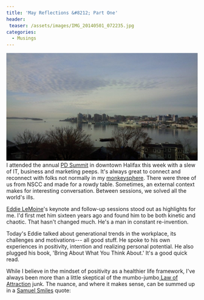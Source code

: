 ```yaml
---
title: 'May Reflections &#8212; Part One'
header:
 teaser: /assets/images/IMG_20140501_072235.jpg
categories:
  - Musings
---
```

<img src="/assets/images/IMG_20140501_072235.jpg">I attended the annual <a href="http://www.pdsummit.ca/">PD Summit</a> in downtown Halifax this week with a slew of IT, business and marketing peeps. It's always great to connect and reconnect with folks not normally in my <a href="http://www.cracked.com/article_14990_what-monkeysphere.html">monkeysphere</a>. There were three of us from NSCC and made for a rowdy table. Sometimes, an external context makes for interesting conversation. Between sessions, we solved all the world's ills.

<a href="http://eddielemoine.com/">Eddie LeMoine</a>'s keynote and follow-up sessions stood out as highlights for me. I'd first met him sixteen years ago and found him to be both kinetic and chaotic. That hasn't changed much. He's a man in constant re-invention.

Today's Eddie talked about generational trends in the workplace, its challenges and motivations--- all good stuff. He spoke to his own experiences in positivity, intention and realizing personal potential. He also plugged his book, 'Bring About What You Think About.' It's a good quick read.

While I believe in the mindset of positivity as a healthier life framework, I've always been more than a little skeptical of the mumbo-jumbo<a href="http://en.wikipedia.org/wiki/Law_of_attraction"> Law of Attraction</a> junk. The nuance, and where it makes sense, can be summed up in a <a href="http://en.wikipedia.org/wiki/Samuel_Smiles">Samuel Smiles</a> quote: